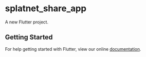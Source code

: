 # splatnet_share_app

A new Flutter project.

## Getting Started

For help getting started with Flutter, view our online
[documentation](https://flutter.io/).
